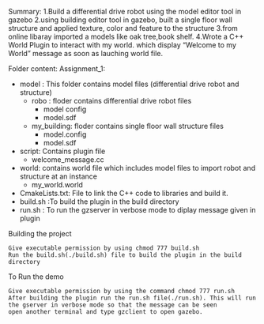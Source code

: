 Summary:
1.Build a differential drive robot using the model editor tool in gazebo
2.using building editor tool in gazebo, built a single floor wall structure and applied texture, color and feature to the structure
3.from online libaray imported a models like oak tree,book shelf.
4.Wrote a C++ World Plugin to interact with my world. which display “Welcome to my World” message as soon as lauching world file.

Folder content:
Assignment_1:
* model : This folder contains model files (differential drive robot and structure)
    * robo : floder contains differential drive robot files
        * model config
        * model.sdf
     * my_building: floder contains single floor wall structure files
        * model.config
        * model.sdf
* script: Contains plugin file
    * welcome_message.cc
* world: contains world file which includes model files to import robot and structure at an instance 
    * my_world.world
* CmakeLists.txt: File to link the C++ code to libraries and build it.
* build.sh :To build the plugin in the build directory
* run.sh : To run the gzserver in verbose mode to diplay message given in plugin

 Building the project

    Give executable permission by using chmod 777 build.sh
    Run the build.sh(./build.sh) file to build the plugin in the build directory

To Run the demo

    Give executable permission by using the command chmod 777 run.sh
    After building the plugin run the run.sh file(./run.sh). This will run the gserver in verbose mode so that the message can be seen
    open another terminal and type gzclient to open gazebo.
